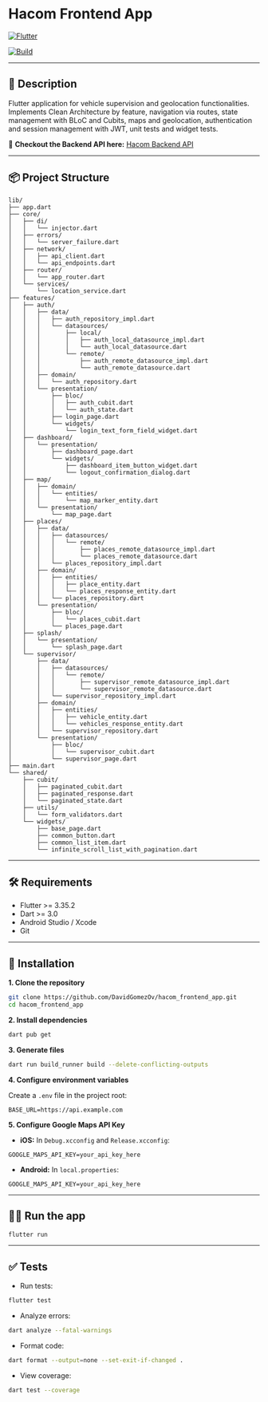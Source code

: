 # Hacom Frontend App

[![Flutter](https://img.shields.io/badge/Flutter-3.35.2-blue?logo=flutter\&logoColor=white)](https://flutter.dev)

[![Build](https://github.com/DavidGomezOv/hacom_frontend_app/actions/workflows/flutter_ci.yaml/badge.svg)](https://github.com/tu_usuario/hacom_frontend_app/actions/workflows/flutter_ci.yml)

---

## 📝 Description

Flutter application for vehicle supervision and geolocation functionalities.
Implements Clean Architecture by feature, navigation via routes, state management with BLoC and Cubits, maps and geolocation, authentication and session management with JWT, unit tests and widget tests.

🚀 **Checkout the Backend API here:** [Hacom Backend API](https://github.com/DavidGomezOv/hacom_backend)

---

## 📦 Project Structure

```
lib/
├── app.dart
├── core/
│   ├── di/
│   │   └── injector.dart
│   ├── errors/
│   │   └── server_failure.dart
│   ├── network/
│   │   ├── api_client.dart
│   │   └── api_endpoints.dart
│   ├── router/
│   │   └── app_router.dart
│   └── services/
│       └── location_service.dart
├── features/
│   ├── auth/
│   │   ├── data/
│   │   │   ├── auth_repository_impl.dart
│   │   │   └── datasources/
│   │   │       ├── local/
│   │   │       │   ├── auth_local_datasource_impl.dart
│   │   │       │   └── auth_local_datasource.dart
│   │   │       └── remote/
│   │   │           ├── auth_remote_datasource_impl.dart
│   │   │           └── auth_remote_datasource.dart
│   │   ├── domain/
│   │   │   └── auth_repository.dart
│   │   └── presentation/
│   │       ├── bloc/
│   │       │   ├── auth_cubit.dart
│   │       │   └── auth_state.dart
│   │       ├── login_page.dart
│   │       └── widgets/
│   │           └── login_text_form_field_widget.dart
│   ├── dashboard/
│   │   └── presentation/
│   │       ├── dashboard_page.dart
│   │       └── widgets/
│   │           ├── dashboard_item_button_widget.dart
│   │           └── logout_confirmation_dialog.dart
│   ├── map/
│   │   ├── domain/
│   │   │   └── entities/
│   │   │       └── map_marker_entity.dart
│   │   └── presentation/
│   │       └── map_page.dart
│   ├── places/
│   │   ├── data/
│   │   │   ├── datasources/
│   │   │   │   └── remote/
│   │   │   │       ├── places_remote_datasource_impl.dart
│   │   │   │       └── places_remote_datasource.dart
│   │   │   └── places_repository_impl.dart
│   │   ├── domain/
│   │   │   ├── entities/
│   │   │   │   ├── place_entity.dart
│   │   │   │   └── places_response_entity.dart
│   │   │   └── places_repository.dart
│   │   └── presentation/
│   │       ├── bloc/
│   │       │   └── places_cubit.dart
│   │       └── places_page.dart
│   ├── splash/
│   │   └── presentation/
│   │       └── splash_page.dart
│   └── supervisor/
│       ├── data/
│       │   ├── datasources/
│       │   │   └── remote/
│       │   │       ├── supervisor_remote_datasource_impl.dart
│       │   │       └── supervisor_remote_datasource.dart
│       │   └── supervisor_repository_impl.dart
│       ├── domain/
│       │   ├── entities/
│       │   │   ├── vehicle_entity.dart
│       │   │   └── vehicles_response_entity.dart
│       │   └── supervisor_repository.dart
│       └── presentation/
│           ├── bloc/
│           │   └── supervisor_cubit.dart
│           └── supervisor_page.dart
├── main.dart
└── shared/
    ├── cubit/
    │   ├── paginated_cubit.dart
    │   ├── paginated_response.dart
    │   └── paginated_state.dart
    ├── utils/
    │   └── form_validators.dart
    └── widgets/
        ├── base_page.dart
        ├── common_button.dart
        ├── common_list_item.dart
        └── infinite_scroll_list_with_pagination.dart
```

---

## 🛠 Requirements

* Flutter >= 3.35.2
* Dart >= 3.0
* Android Studio / Xcode
* Git

---

## 🚀 Installation

**1. Clone the repository**

```bash
git clone https://github.com/DavidGomezOv/hacom_frontend_app.git
cd hacom_frontend_app
```

**2. Install dependencies**

```bash
dart pub get
```

**3. Generate files**

```bash
dart run build_runner build --delete-conflicting-outputs
```

**4. Configure environment variables**

Create a `.env` file in the project root:

```env
BASE_URL=https://api.example.com
```

**5. Configure Google Maps API Key**

* **iOS:** In `Debug.xcconfig` and `Release.xcconfig`:

```text
GOOGLE_MAPS_API_KEY=your_api_key_here
```

* **Android:** In `local.properties`:

```text
GOOGLE_MAPS_API_KEY=your_api_key_here
```

---

## 🏃‍♂️ Run the app

```bash
flutter run
```

---

## ✅ Tests

* Run tests:

```bash
flutter test
```

* Analyze errors:

```bash
dart analyze --fatal-warnings
```

* Format code:

```bash
dart format --output=none --set-exit-if-changed .
```

* View coverage:

```bash
dart test --coverage
```
